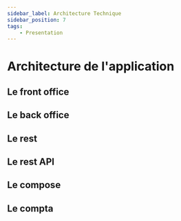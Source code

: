 ```yaml
---
sidebar_label: Architecture Technique
sidebar_position: 7
tags: 
    - Presentation
---
```


# Architecture de l'application

## Le front office

## Le back office

## Le rest

## Le rest API

## Le compose

## Le compta